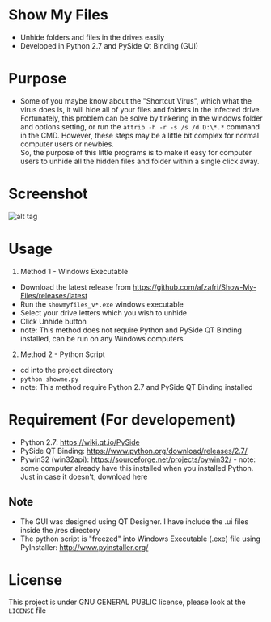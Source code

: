 # Show My Files
- Unhide folders and files in the drives easily
- Developed in Python 2.7 and PySide Qt Binding (GUI)

# Purpose
- Some of you maybe know about the "Shortcut Virus", which what the virus does is, it will hide all of your files and folders in the infected drive. Fortunately, this problem can be solve by tinkering in the windows folder and options setting, or run the ```attrib -h -r -s /s /d D:\*.*``` command in the CMD.
However, these steps may be a little bit complex for normal computer users or newbies. <br>
So, the purpose of this little programs is to make it easy for computer users to unhide all the hidden files and folder within a single click away.

# Screenshot
![alt tag](https://raw.githubusercontent.com/afzafri/Show-My-Files/master/res/ss.PNG)

# Usage
1. Method 1 - Windows Executable
  - Download the latest release from https://github.com/afzafri/Show-My-Files/releases/latest
  - Run the ```showmyfiles_v*.exe``` windows executable
  - Select your drive letters which you wish to unhide
  - Click Unhide button
  - note: This method does not require Python and PySide QT Binding installed, can be run on any Windows computers
  
2. Method 2 - Python Script
  - cd into the project directory
  - ```python showme.py```
  - note: This method require Python 2.7 and PySide QT Binding installed
  
# Requirement (For developement)
- Python 2.7: https://wiki.qt.io/PySide
- PySide QT Binding: https://www.python.org/download/releases/2.7/
- Pywin32 (win32api): https://sourceforge.net/projects/pywin32/ - note: some computer already have this installed when you installed Python. Just in case it doesn't, download here

## Note
- The GUI was designed using QT Designer. I have include the .ui files inside the /res directory
- The python script is "freezed" into Windows Executable (.exe) file using PyInstaller: http://www.pyinstaller.org/

# License
This project is under GNU GENERAL PUBLIC license, please look at the `LICENSE` file
